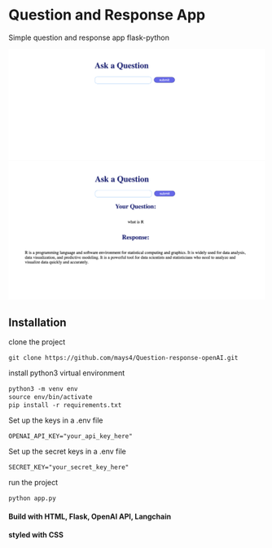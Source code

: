 # Question and Response App
Simple question and response app  flask-python

![homepage](./assets/home.png)
![question](./assets/quetion.png)

## Installation
clone the project
```
git clone https://github.com/mays4/Question-response-openAI.git
```
install python3 virtual environment
```
python3 -m venv env
source env/bin/activate
pip install -r requirements.txt
```
Set up the keys in a .env file
```
OPENAI_API_KEY="your_api_key_here"
```
Set up the  secret keys in a .env file
```
SECRET_KEY="your_secret_key_here"
```
run the project


```
python app.py
```


#### Build with  HTML, Flask, OpenAI API, Langchain  
#### styled with CSS

